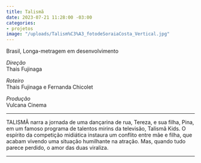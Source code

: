```yaml
---
title: Talismã
date: 2023-07-21 11:28:00 -03:00
categories:
- projetos
image: "/uploads/Talism%C3%A3_fotodeSoraiaCosta_Vertical.jpg"
---
```


Brasil, Longa-metragem em desenvolvimento

*Direção*\
Thais Fujinaga

*Roteiro*\
Thais Fujinaga e Fernanda Chicolet

*Produção*\
Vulcana Cinema

---

TALISMÃ narra a jornada de uma dançarina de rua, Tereza, e sua filha, Pina, em um famoso programa de talentos mirins da televisão, Talismã Kids. O espírito da competição midiática instaura um conflito entre mãe e filha, que acabam vivendo uma situação humilhante na atração. Mas, quando tudo parece perdido, o amor das duas viraliza.

---